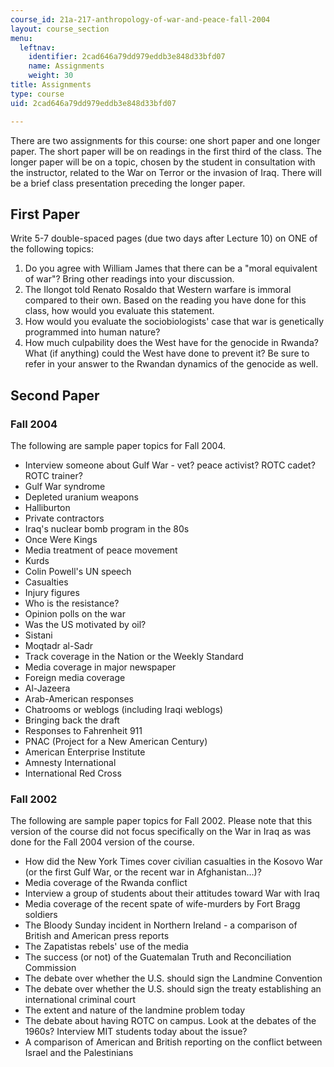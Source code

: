 ```yaml
---
course_id: 21a-217-anthropology-of-war-and-peace-fall-2004
layout: course_section
menu:
  leftnav:
    identifier: 2cad646a79dd979eddb3e848d33bfd07
    name: Assignments
    weight: 30
title: Assignments
type: course
uid: 2cad646a79dd979eddb3e848d33bfd07

---
```


There are two assignments for this course: one short paper and one longer paper. The short paper will be on readings in the first third of the class. The longer paper will be on a topic, chosen by the student in consultation with the instructor, related to the War on Terror or the invasion of Iraq. There will be a brief class presentation preceding the longer paper.

First Paper
-----------

Write 5-7 double-spaced pages (due two days after Lecture 10) on ONE of the following topics:

1.  Do you agree with William James that there can be a "moral equivalent of war"? Bring other readings into your discussion.
2.  The Ilongot told Renato Rosaldo that Western warfare is immoral compared to their own. Based on the reading you have done for this class, how would you evaluate this statement.
3.  How would you evaluate the sociobiologists' case that war is genetically programmed into human nature?
4.  How much culpability does the West have for the genocide in Rwanda? What (if anything) could the West have done to prevent it? Be sure to refer in your answer to the Rwandan dynamics of the genocide as well.

Second Paper
------------

### Fall 2004

The following are sample paper topics for Fall 2004.

*   Interview someone about Gulf War - vet? peace activist? ROTC cadet? ROTC trainer?
*   Gulf War syndrome
*   Depleted uranium weapons
*   Halliburton
*   Private contractors
*   Iraq's nuclear bomb program in the 80s
*   Once Were Kings
*   Media treatment of peace movement
*   Kurds
*   Colin Powell's UN speech
*   Casualties
*   Injury figures
*   Who is the resistance?
*   Opinion polls on the war
*   Was the US motivated by oil?
*   Sistani
*   Moqtadr al-Sadr
*   Track coverage in the Nation or the Weekly Standard
*   Media coverage in major newspaper
*   Foreign media coverage
*   Al-Jazeera
*   Arab-American responses
*   Chatrooms or weblogs (including Iraqi weblogs)
*   Bringing back the draft
*   Responses to Fahrenheit 911
*   PNAC (Project for a New American Century)
*   American Enterprise Institute
*   Amnesty International
*   International Red Cross

### Fall 2002

The following are sample paper topics for Fall 2002. Please note that this version of the course did not focus specifically on the War in Iraq as was done for the Fall 2004 version of the course.

*   How did the New York Times cover civilian casualties in the Kosovo War (or the first Gulf War, or the recent war in Afghanistan…)?
*   Media coverage of the Rwanda conflict
*   Interview a group of students about their attitudes toward War with Iraq
*   Media coverage of the recent spate of wife-murders by Fort Bragg soldiers
*   The Bloody Sunday incident in Northern Ireland - a comparison of British and American press reports
*   The Zapatistas rebels' use of the media
*   The success (or not) of the Guatemalan Truth and Reconciliation Commission
*   The debate over whether the U.S. should sign the Landmine Convention
*   The debate over whether the U.S. should sign the treaty establishing an international criminal court
*   The extent and nature of the landmine problem today
*   The debate about having ROTC on campus. Look at the debates of the 1960s? Interview MIT students today about the issue?
*   A comparison of American and British reporting on the conflict between Israel and the Palestinians